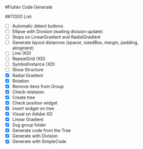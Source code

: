 #Flutter Code Generate

##TODO List:

* [ ] Automatic detect buttons
* [ ] Ellipse with Division (waiting division update)
* [ ] Stops on LinearGradient and RadialGradient
* [ ] Generate layout distances (spacer, sizedBox, margin, padding, alingment)
* [ ] Line (XD)
* [ ] RepeatGrid (XD)
* [ ] SymbolInstance (XD)
* [ ] Show Structure
* [x] Radial Gradient
* [x] Rotation
* [x] Remove itens from Group
* [x] Check reletaion
* [x] Create tree
* [x] Check position widget
* [x] Insert widget on tree
* [x] Visual on Adobe XD
* [x] Linear Gradient
* [x] Svg group folder
* [x] Generate code from the Tree
* [x] Generate with Division
* [x] Generate with SimpleCode
